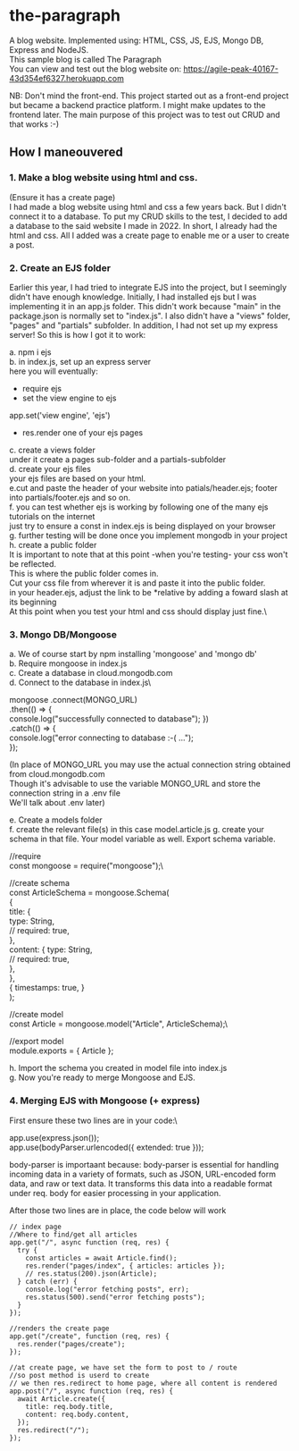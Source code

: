 
# the-paragraph
A blog website. Implemented using: HTML, CSS, JS, EJS, Mongo DB, Express and NodeJS.\
This sample blog is called The Paragraph\
You can view and test out the blog website on: https://agile-peak-40167-43d354ef6327.herokuapp.com 

NB: Don't mind the front-end. This project started out as a front-end project but became a backend practice platform. I might make updates to the frontend later. The main purpose of this project was to test out CRUD and that works :-)


## How I maneouvered
### 1. Make a blog website using html and css.
(Ensure it has a create page)\
I had made a blog website using html and css a few years back. But I didn't connect it to a database. To put my CRUD skills to the test, I decided to add a database to the said website I made in 2022. In short, I already had the html and css. All I added was a create page to enable me or a user to create a post. 


### 2. Create an EJS folder
Earlier this year, I had tried to integrate EJS into the project, but I seemingly didn't have enough knowledge. Initially, I had installed ejs but I was implementing it in an app.js folder. This didn't work because "main" in the package.json is normally set to "index.js". I also didn't have a "views" folder, "pages" and "partials" subfolder. In addition, I had not set up my express server! So this is how I got it to work:

a. npm i ejs\
b. in index.js, set up an express server\
here you will eventually:

- require ejs
- set the view engine to ejs

app.set('view engine', 'ejs')

- res.render one of your ejs pages

c. create a views folder\
under it create a pages sub-folder and a partials-subfolder\
d. create your ejs files\
your ejs files are based on your html.\
e.cut and paste the header of your website into patials/header.ejs; footer into partials/footer.ejs and so on.\
f. you can test whether ejs is working by following one of the many ejs tutorials on the internet\
just try to ensure a const in index.ejs is being displayed on your browser\
g. further testing will be done once you implement mongodb in your project\
h. create a public folder\
It is important to note that at this point -when you're testing- your css won't be reflected.\
This is where the public folder comes in.\
Cut your css file from wherever it is and paste it into the public folder.\
in your header.ejs, adjust the link to be *relative by adding a foward slash at its beginning\
At this point when you test your html and css should display just fine.\

### 3. Mongo DB/Mongoose
a. We of course start by npm installing 'mongoose' and 'mongo db'\
b. Require mongoose in index.js\
c. Create a database in cloud.mongodb.com\
d. Connect to the database in index.js\

mongoose
  .connect(MONGO_URL)\
  .then(() => {\
    console.log("successfully connected to database");
  })\
  .catch(() => {\
    console.log("error connecting to database :-( ...");\
  });

  (In place of MONGO_URL you may use the actual connection string obtained from cloud.mongodb.com\
  Though it's advisable to use the variable MONGO_URL and store the connection string in a .env file\
  We'll talk about .env later)

  e. Create a models folder\
  f. create the relevant file(s) in this case model.article.js
  g. create your schema in that file. Your model variable as well. Export schema variable.

  //require\
const mongoose = require("mongoose");\

//create schema\
const ArticleSchema = mongoose.Schema(\
  {\
    title: {\
      type: String,\
      //   required: true,\
    },\
    content: {
      type: String,\
      //   required: true,\
    },\
  },\
  {
    timestamps: true,
  }\
);

//create model\
const Article = mongoose.model("Article", ArticleSchema);\

//export model\
module.exports = { Article };

h. Import the schema you created in model file into index.js\
g. Now you're ready to merge Mongoose and EJS.

### 4. Merging EJS with Mongoose (+ express)
First ensure these two lines are in your code:\

app.use(express.json());\
app.use(bodyParser.urlencoded({ extended: true }));

body-parser is importaant because: body-parser is essential for handling incoming data in a variety of formats, such as JSON, URL-encoded form data, and raw or text data. It transforms this data into a readable format under req. body for easier processing in your application.

After those two lines are in place, the code below will work

```
// index page
//Where to find/get all articles
app.get("/", async function (req, res) {
  try {
    const articles = await Article.find();
    res.render("pages/index", { articles: articles });
    // res.status(200).json(Article);
  } catch (err) {
    console.log("error fetching posts", err);
    res.status(500).send("error fetching posts");
  }
});

//renders the create page
app.get("/create", function (req, res) {
  res.render("pages/create");
});

//at create page, we have set the form to post to / route
//so post method is userd to create
// we then res.redirect to home page, where all content is rendered
app.post("/", async function (req, res) {
  await Article.create({
    title: req.body.title,
    content: req.body.content,
  });
  res.redirect("/");
});
```

  


